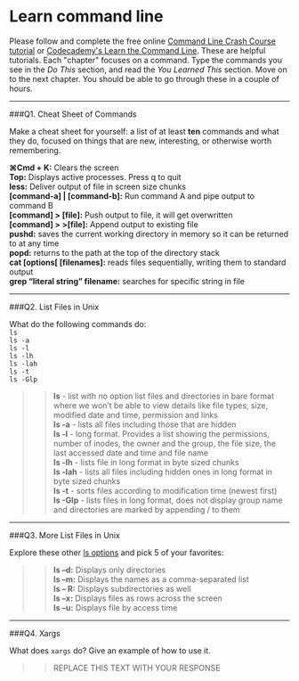 # Learn command line

Please follow and complete the free online [Command Line Crash Course
tutorial](https://web.archive.org/web/20160708171659/http://cli.learncodethehardway.org/book/) or [Codecademy's Learn the Command Line](https://www.codecademy.com/learn/learn-the-command-line). These are helpful tutorials. Each "chapter" focuses on a command. Type the commands you see in the _Do This_ section, and read the _You Learned This_ section. Move on to the next chapter. You should be able to go through these in a couple of hours.

---

###Q1.  Cheat Sheet of Commands  

Make a cheat sheet for yourself: a list of at least **ten** commands and what they do, focused on things that are new, interesting, or otherwise worth remembering.

> > 
**⌘Cmd + K:** Clears the screen  
**Top:** Displays active processes. Press q to quit  
**less:** Deliver output of file in screen size chunks  
**[command-a] | [command-b]:** Run command A and pipe output to command B  
**[command] > [file]:** Push output to file, it will get overwritten  
**[command] > >[file]:** Append output to existing file  
**pushd:** saves the current working directory in memory so it can be returned to at any time  
**popd:** returns to the path at the top of the directory stack  
**cat [options[ [filenames]:** reads files sequentially, writing them to standard output  
**grep “literal string” filename:** searches for specific string in file  


---

###Q2.  List Files in Unix   

What do the following commands do:  
`ls`  
`ls -a`  
`ls -l`  
`ls -lh`  
`ls -lah`  
`ls -t`  
`ls -Glp`  

> > **ls** - list with no option list files and directories in bare format where we won’t be able to view details like file types, size, modified date and time, permission and links  
**ls -a** - lists all files including those that are hidden    
**ls -l** - long format. Provides a list showing the permissions, number of inodes, the owner and the group, the file size, the last accessed date and time and file name    
**ls -lh** -  lists file in long format in byte sized chunks    
**ls -lah** - lists all files including hidden ones in long format in byte sized chunks  
**ls -t** - sorts files according to modification time (newest first)    
**ls -Glp** - lists files in long format, does not display group name and directories are marked by appending / to them


---

###Q3.  More List Files in Unix  

Explore these other [ls options](http://www.techonthenet.com/unix/basic/ls.php) and pick 5 of your favorites:

> > **ls –d:** Displays only directories   
**ls –m:** Displays the names as a comma-separated list  
**ls – R:** Displays subdirectories as well  
**ls –x:** Displays files as rows across the screen  
**ls –u:** Displays file by access time  


---

###Q4.  Xargs   

What does `xargs` do? Give an example of how to use it.

> > REPLACE THIS TEXT WITH YOUR RESPONSE

 

